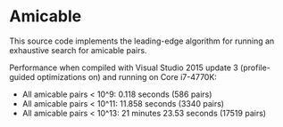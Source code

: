 # Amicable
This source code implements the leading-edge algorithm for running an exhaustive search for amicable pairs.

Performance when compiled with Visual Studio 2015 update 3 (profile-guided optimizations on) and running on Core i7-4770K:

- All amicable pairs < 10^9: 0.118 seconds (586 pairs)
- All amicable pairs < 10^11: 11.858 seconds (3340 pairs)
- All amicable pairs < 10^13: 21 minutes 23.53 seconds (17519 pairs)
